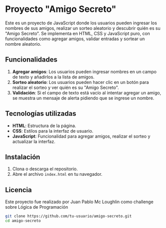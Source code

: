 # Proyecto "Amigo Secreto"

Este es un proyecto de JavaScript donde los usuarios pueden ingresar los nombres de sus amigos, realizar un sorteo aleatorio y descubrir quién es su "Amigo Secreto". Se implementa en HTML, CSS y JavaScript puro, con funcionalidades como agregar amigos, validar entradas y sortear un nombre aleatorio.

## Funcionalidades

1. **Agregar amigos**: Los usuarios pueden ingresar nombres en un campo de texto y añadirlos a la lista de amigos.
2. **Sorteo aleatorio**: Los usuarios pueden hacer clic en un botón para realizar el sorteo y ver quién es su "Amigo Secreto".
3. **Validación**: Si el campo de texto está vacío al intentar agregar un amigo, se muestra un mensaje de alerta pidiendo que se ingrese un nombre.

## Tecnologías utilizadas

- **HTML**: Estructura de la página.
- **CSS**: Estilos para la interfaz de usuario.
- **JavaScript**: Funcionalidad para agregar amigos, realizar el sorteo y actualizar la interfaz.

## Instalación

1. Clona o descarga el repositorio.
2. Abre el archivo `index.html` en tu navegador.

## Licencia
Este proyecto fue realizado por Juan Pablo Mc Loughlin como challenge sobre Lógica de Programación 

```bash
git clone https://github.com/tu-usuario/amigo-secreto.git
cd amigo-secreto


